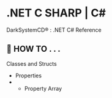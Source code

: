 # .NET C SHARP | C#
DarkSystemCD® : .NET C# Reference

## 📘 HOW TO . . .
Classes and Structs
- Properties
- - Property Array

